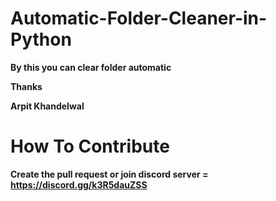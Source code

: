 # Automatic-Folder-Cleaner-in-Python
**By this you can clear folder automatic**

**Thanks**

**Arpit Khandelwal**

# How To Contribute 

**Create the pull request or join discord server = https://discord.gg/k3R5dauZSS**

